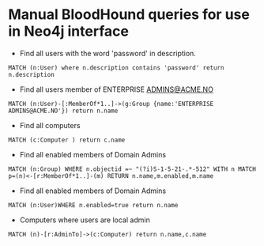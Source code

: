 # Manual BloodHound queries for use in Neo4j interface
* Find all users with the word 'password' in description.
```
MATCH (n:User) where n.description contains 'password' return n.description
```
* Find all users member of ENTERPRISE ADMINS@ACME.NO
```
MATCH (n:User)-[:MemberOf*1..]->(g:Group {name:'ENTERPRISE ADMINS@ACME.NO'}) return n.name
```
* Find all computers
```
MATCH (c:Computer ) return c.name
```
* Find all enabled members of Domain Admins
```
MATCH (n:Group) WHERE n.objectid =~ "(?i)S-1-5-21-.*-512" WITH n MATCH p=(n)<-[r:MemberOf*1..]-(m) RETURN n.name,m.enabled,m.name
```
* Find all enabled members of Domain Admins
```
MATCH (n:User)WHERE n.enabled=true return n.name
```
* Computers where users are local admin
```
MATCH (n)-[r:AdminTo]->(c:Computer) return n.name,c.name
```
